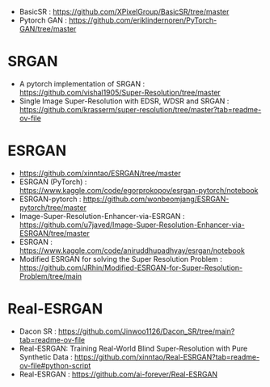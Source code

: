 - BasicSR : https://github.com/XPixelGroup/BasicSR/tree/master
- Pytorch GAN : https://github.com/eriklindernoren/PyTorch-GAN/tree/master

# SRGAN
- A pytorch implementation of SRGAN : https://github.com/vishal1905/Super-Resolution/tree/master
- Single Image Super-Resolution with EDSR, WDSR and SRGAN : https://github.com/krasserm/super-resolution/tree/master?tab=readme-ov-file

# ESRGAN
- https://github.com/xinntao/ESRGAN/tree/master
- ESRGAN (PyTorch) : https://www.kaggle.com/code/egorprokopov/esrgan-pytorch/notebook
- ESRGAN-pytorch : https://github.com/wonbeomjang/ESRGAN-pytorch/tree/master
- Image-Super-Resolution-Enhancer-via-ESRGAN : https://github.com/u7javed/Image-Super-Resolution-Enhancer-via-ESRGAN/tree/master
- ESRGAN : https://www.kaggle.com/code/aniruddhupadhyay/esrgan/notebook
- Modified ESRGAN for solving the Super Resolution Problem : https://github.com/JRhin/Modified-ESRGAN-for-Super-Resolution-Problem/tree/main

# Real-ESRGAN
- Dacon SR : https://github.com/Jinwoo1126/Dacon_SR/tree/main?tab=readme-ov-file
- Real-ESRGAN: Training Real-World Blind Super-Resolution with Pure Synthetic Data : https://github.com/xinntao/Real-ESRGAN?tab=readme-ov-file#python-script  
- Real-ESRGAN : https://github.com/ai-forever/Real-ESRGAN
